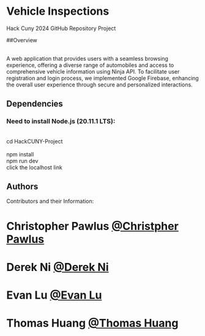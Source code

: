 # Vehicle Inspections 
Hack Cuny 2024 GitHub Repository Project

##Overview

<br> A web application that provides users with a seamless browsing experience, offering a diverse range of automobiles and access to comprehensive vehicle information using Ninja API. To facilitate user registration and login process, we implemented Google Firebase, enhancing the overall user experience through secure and personalized interactions.

## Dependencies

### Need to install Node.js (20.11.1 LTS):
<br>cd HackCUNY-Project<br>
<br>npm install
<br>npm run dev
<br>click the localhost link


## Authors

Contributors and their Information:
# Christopher Pawlus [@Christpher Pawlus]()
# Derek Ni [@Derek Ni]()
# Evan Lu [@Evan Lu]()
# Thomas Huang [@Thomas Huang]()
